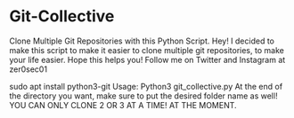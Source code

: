 # Git-Collective
Clone Multiple Git Repositories with this Python Script.
Hey! I decided to make this script to make it easier to clone multiple git repositories, to make your life easier. Hope this helps you!
Follow me on Twitter and Instagram at zer0sec01

sudo apt install python3-git
Usage: Python3 git_collective.py
At the end of the directory you want, make sure to put the desired folder name as well!
YOU CAN ONLY CLONE 2 OR 3 AT A TIME! AT THE MOMENT.
